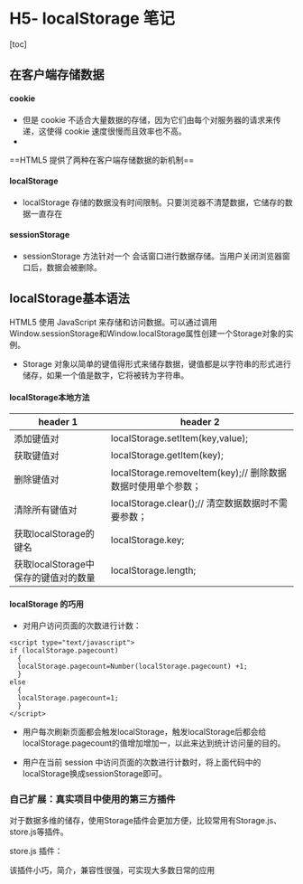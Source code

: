 # H5- localStorage 笔记
[toc]
## 在客户端存储数据
#### **cookie**  
- 但是 cookie 不适合大量数据的存储，因为它们由每个对服务器的请求来传递，这使得 cookie 速度很慢而且效率也不高。
- 
==HTML5 提供了两种在客户端存储数据的新机制==
#### **localStorage** 
- localStorage 存储的数据没有时间限制。只要浏览器不清楚数据，它储存的数据一直存在
####  **sessionStorage** 
- sessionStorage 方法针对一个 会话窗口进行数据存储。当用户关闭浏览器窗口后，数据会被删除。

## localStorage基本语法
HTML5 使用 JavaScript 来存储和访问数据。可以通过调用Window.sessionStorage和Window.localStorage属性创建一个Storage对象的实例。

- Storage 对象以简单的键值得形式来储存数据，键值都是以字符串的形式进行储存，如果一个值是数字，它将被转为字符串。

####  **localStorage本地方法**

header 1 | header 2
---|---
添加键值对 | localStorage.setItem(key,value);
获取键值对 | localStorage.getItem(key);
删除键值对 |  localStorage.removeItem(key);// 删除数据数据时使用单个参数；
清除所有键值对| localStorage.clear();// 清空数据数据时不需要参数；
获取localStorage的键名 |  localStorage.key;
获取localStorage中保存的键值对的数量 | localStorage.length;


#### **localStorage 的巧用**
- 对用户访问页面的次数进行计数：
```
<script type="text/javascript">
if (localStorage.pagecount)
  {
  localStorage.pagecount=Number(localStorage.pagecount) +1;
  }
else
  {
  localStorage.pagecount=1;
  }
</script>
```
- 用户每次刷新页面都会触发localStorage，触发localStorage后都会给 localStorage.pagecount的值增加增加一，以此来达到统计访问量的目的。

- 用户在当前 session 中访问页面的次数进行计数时，将上面代码中的localStorage换成sessionStorage即可。

### 自己扩展：真实项目中使用的第三方插件
对于数据多维的储存，使用Storage插件会更加方便，比较常用有Storage.js、store.js等插件。

store.js 插件：

该插件小巧，简介，兼容性很强，可实现大多数日常的应用
